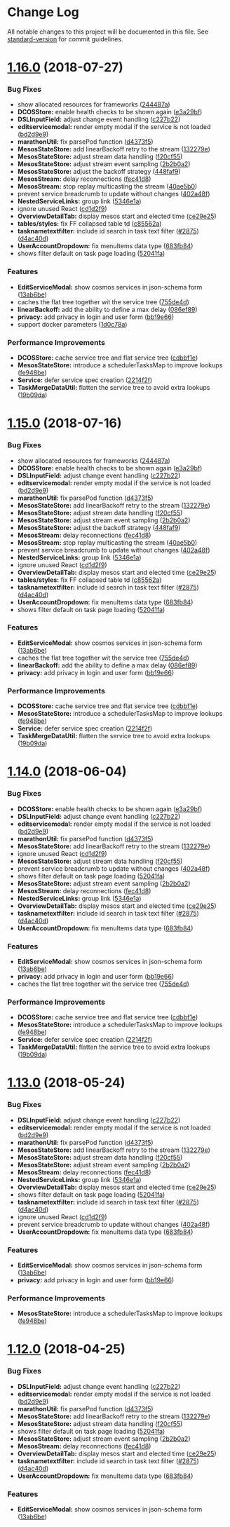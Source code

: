 # Change Log

All notable changes to this project will be documented in this file. See [standard-version](https://github.com/conventional-changelog/standard-version) for commit guidelines.

<a name="1.16.0"></a>
# [1.16.0](https://github.com/dcos/dcos-ui/compare/v1.11.1...v1.16.0) (2018-07-27)


### Bug Fixes

* show allocated resources for frameworks ([244487a](https://github.com/dcos/dcos-ui/commit/244487a))
* **DCOSStore:** enable health checks to be shown again ([e3a29bf](https://github.com/dcos/dcos-ui/commit/e3a29bf))
* **DSLInputField:** adjust change event handling ([c227b22](https://github.com/dcos/dcos-ui/commit/c227b22))
* **editservicemodal:** render empty modal if the service is not loaded ([bd2d9e9](https://github.com/dcos/dcos-ui/commit/bd2d9e9))
* **marathonUtil:** fix parsePod function ([d4373f5](https://github.com/dcos/dcos-ui/commit/d4373f5))
* **MesosStateStore:** add linearBackoff retry to the stream ([132279e](https://github.com/dcos/dcos-ui/commit/132279e))
* **MesosStateStore:** adjust stream data handling ([f20cf55](https://github.com/dcos/dcos-ui/commit/f20cf55))
* **MesosStateStore:** adjust stream event sampling ([2b2b0a2](https://github.com/dcos/dcos-ui/commit/2b2b0a2))
* **MesosStateStore:** adjust the backoff strategy ([448faf9](https://github.com/dcos/dcos-ui/commit/448faf9))
* **MesosStream:** delay reconnections ([fec41d8](https://github.com/dcos/dcos-ui/commit/fec41d8))
* **MesosStream:** stop replay multicasting the stream ([40ae5b0](https://github.com/dcos/dcos-ui/commit/40ae5b0))
* prevent service breadcrumb to update without changes ([402a48f](https://github.com/dcos/dcos-ui/commit/402a48f))
* **NestedServiceLinks:** group link ([5346e1a](https://github.com/dcos/dcos-ui/commit/5346e1a))
* ignore unused React ([cd1d2f9](https://github.com/dcos/dcos-ui/commit/cd1d2f9))
* **OverviewDetailTab:** display mesos start and elected time ([ce29e25](https://github.com/dcos/dcos-ui/commit/ce29e25))
* **tables/styles:** fix FF collapsed table td ([c85562a](https://github.com/dcos/dcos-ui/commit/c85562a))
* **tasknametextfilter:** include id search in task text filter ([#2875](https://github.com/dcos/dcos-ui/issues/2875)) ([d4ac40d](https://github.com/dcos/dcos-ui/commit/d4ac40d))
* **UserAccountDropdown:** fix menuItems data type ([683fb84](https://github.com/dcos/dcos-ui/commit/683fb84))
* shows filter default on task page loading ([52041fa](https://github.com/dcos/dcos-ui/commit/52041fa))


### Features

* **EditServiceModal:** show cosmos services in json-schema form ([13ab6be](https://github.com/dcos/dcos-ui/commit/13ab6be))
* caches the flat tree together wit the service tree ([755de4d](https://github.com/dcos/dcos-ui/commit/755de4d))
* **linearBackoff:** add the ability to define a max delay ([086ef89](https://github.com/dcos/dcos-ui/commit/086ef89))
* **privacy:** add privacy in login and user form ([bb19e66](https://github.com/dcos/dcos-ui/commit/bb19e66))
* support docker parameters ([1d0c78a](https://github.com/dcos/dcos-ui/commit/1d0c78a))


### Performance Improvements

* **DCOSStore:** cache service tree and flat service tree ([cdbbf1e](https://github.com/dcos/dcos-ui/commit/cdbbf1e))
* **MesosStateStore:** introduce a schedulerTasksMap to improve lookups ([fe948be](https://github.com/dcos/dcos-ui/commit/fe948be))
* **Service:** defer service spec creation ([2214f2f](https://github.com/dcos/dcos-ui/commit/2214f2f))
* **TaskMergeDataUtil:** flatten the service tree to avoid extra lookups ([19b09da](https://github.com/dcos/dcos-ui/commit/19b09da))



<a name="1.15.0"></a>
# [1.15.0](https://github.com/dcos/dcos-ui/compare/v1.11.1...v1.15.0) (2018-07-16)


### Bug Fixes

* show allocated resources for frameworks ([244487a](https://github.com/dcos/dcos-ui/commit/244487a))
* **DCOSStore:** enable health checks to be shown again ([e3a29bf](https://github.com/dcos/dcos-ui/commit/e3a29bf))
* **DSLInputField:** adjust change event handling ([c227b22](https://github.com/dcos/dcos-ui/commit/c227b22))
* **editservicemodal:** render empty modal if the service is not loaded ([bd2d9e9](https://github.com/dcos/dcos-ui/commit/bd2d9e9))
* **marathonUtil:** fix parsePod function ([d4373f5](https://github.com/dcos/dcos-ui/commit/d4373f5))
* **MesosStateStore:** add linearBackoff retry to the stream ([132279e](https://github.com/dcos/dcos-ui/commit/132279e))
* **MesosStateStore:** adjust stream data handling ([f20cf55](https://github.com/dcos/dcos-ui/commit/f20cf55))
* **MesosStateStore:** adjust stream event sampling ([2b2b0a2](https://github.com/dcos/dcos-ui/commit/2b2b0a2))
* **MesosStateStore:** adjust the backoff strategy ([448faf9](https://github.com/dcos/dcos-ui/commit/448faf9))
* **MesosStream:** delay reconnections ([fec41d8](https://github.com/dcos/dcos-ui/commit/fec41d8))
* **MesosStream:** stop replay multicasting the stream ([40ae5b0](https://github.com/dcos/dcos-ui/commit/40ae5b0))
* prevent service breadcrumb to update without changes ([402a48f](https://github.com/dcos/dcos-ui/commit/402a48f))
* **NestedServiceLinks:** group link ([5346e1a](https://github.com/dcos/dcos-ui/commit/5346e1a))
* ignore unused React ([cd1d2f9](https://github.com/dcos/dcos-ui/commit/cd1d2f9))
* **OverviewDetailTab:** display mesos start and elected time ([ce29e25](https://github.com/dcos/dcos-ui/commit/ce29e25))
* **tables/styles:** fix FF collapsed table td ([c85562a](https://github.com/dcos/dcos-ui/commit/c85562a))
* **tasknametextfilter:** include id search in task text filter ([#2875](https://github.com/dcos/dcos-ui/issues/2875)) ([d4ac40d](https://github.com/dcos/dcos-ui/commit/d4ac40d))
* **UserAccountDropdown:** fix menuItems data type ([683fb84](https://github.com/dcos/dcos-ui/commit/683fb84))
* shows filter default on task page loading ([52041fa](https://github.com/dcos/dcos-ui/commit/52041fa))


### Features

* **EditServiceModal:** show cosmos services in json-schema form ([13ab6be](https://github.com/dcos/dcos-ui/commit/13ab6be))
* caches the flat tree together wit the service tree ([755de4d](https://github.com/dcos/dcos-ui/commit/755de4d))
* **linearBackoff:** add the ability to define a max delay ([086ef89](https://github.com/dcos/dcos-ui/commit/086ef89))
* **privacy:** add privacy in login and user form ([bb19e66](https://github.com/dcos/dcos-ui/commit/bb19e66))


### Performance Improvements

* **DCOSStore:** cache service tree and flat service tree ([cdbbf1e](https://github.com/dcos/dcos-ui/commit/cdbbf1e))
* **MesosStateStore:** introduce a schedulerTasksMap to improve lookups ([fe948be](https://github.com/dcos/dcos-ui/commit/fe948be))
* **Service:** defer service spec creation ([2214f2f](https://github.com/dcos/dcos-ui/commit/2214f2f))
* **TaskMergeDataUtil:** flatten the service tree to avoid extra lookups ([19b09da](https://github.com/dcos/dcos-ui/commit/19b09da))



<a name="1.14.0"></a>
# [1.14.0](https://github.com/dcos/dcos-ui/compare/v1.11.1...v1.14.0) (2018-06-04)


### Bug Fixes

* **DCOSStore:** enable health checks to be shown again ([e3a29bf](https://github.com/dcos/dcos-ui/commit/e3a29bf))
* **DSLInputField:** adjust change event handling ([c227b22](https://github.com/dcos/dcos-ui/commit/c227b22))
* **editservicemodal:** render empty modal if the service is not loaded ([bd2d9e9](https://github.com/dcos/dcos-ui/commit/bd2d9e9))
* **marathonUtil:** fix parsePod function ([d4373f5](https://github.com/dcos/dcos-ui/commit/d4373f5))
* **MesosStateStore:** add linearBackoff retry to the stream ([132279e](https://github.com/dcos/dcos-ui/commit/132279e))
* ignore unused React ([cd1d2f9](https://github.com/dcos/dcos-ui/commit/cd1d2f9))
* **MesosStateStore:** adjust stream data handling ([f20cf55](https://github.com/dcos/dcos-ui/commit/f20cf55))
* prevent service breadcrumb to update without changes ([402a48f](https://github.com/dcos/dcos-ui/commit/402a48f))
* shows filter default on task page loading ([52041fa](https://github.com/dcos/dcos-ui/commit/52041fa))
* **MesosStateStore:** adjust stream event sampling ([2b2b0a2](https://github.com/dcos/dcos-ui/commit/2b2b0a2))
* **MesosStream:** delay reconnections ([fec41d8](https://github.com/dcos/dcos-ui/commit/fec41d8))
* **NestedServiceLinks:** group link ([5346e1a](https://github.com/dcos/dcos-ui/commit/5346e1a))
* **OverviewDetailTab:** display mesos start and elected time ([ce29e25](https://github.com/dcos/dcos-ui/commit/ce29e25))
* **tasknametextfilter:** include id search in task text filter ([#2875](https://github.com/dcos/dcos-ui/issues/2875)) ([d4ac40d](https://github.com/dcos/dcos-ui/commit/d4ac40d))
* **UserAccountDropdown:** fix menuItems data type ([683fb84](https://github.com/dcos/dcos-ui/commit/683fb84))


### Features

* **EditServiceModal:** show cosmos services in json-schema form ([13ab6be](https://github.com/dcos/dcos-ui/commit/13ab6be))
* **privacy:** add privacy in login and user form ([bb19e66](https://github.com/dcos/dcos-ui/commit/bb19e66))
* caches the flat tree together wit the service tree ([755de4d](https://github.com/dcos/dcos-ui/commit/755de4d))


### Performance Improvements

* **DCOSStore:** cache service tree and flat service tree ([cdbbf1e](https://github.com/dcos/dcos-ui/commit/cdbbf1e))
* **MesosStateStore:** introduce a schedulerTasksMap to improve lookups ([fe948be](https://github.com/dcos/dcos-ui/commit/fe948be))
* **Service:** defer service spec creation ([2214f2f](https://github.com/dcos/dcos-ui/commit/2214f2f))
* **TaskMergeDataUtil:** flatten the service tree to avoid extra lookups ([19b09da](https://github.com/dcos/dcos-ui/commit/19b09da))



<a name="1.13.0"></a>
# [1.13.0](https://github.com/dcos/dcos-ui/compare/v1.11.1...v1.13.0) (2018-05-24)


### Bug Fixes

* **DSLInputField:** adjust change event handling ([c227b22](https://github.com/dcos/dcos-ui/commit/c227b22))
* **editservicemodal:** render empty modal if the service is not loaded ([bd2d9e9](https://github.com/dcos/dcos-ui/commit/bd2d9e9))
* **marathonUtil:** fix parsePod function ([d4373f5](https://github.com/dcos/dcos-ui/commit/d4373f5))
* **MesosStateStore:** add linearBackoff retry to the stream ([132279e](https://github.com/dcos/dcos-ui/commit/132279e))
* **MesosStateStore:** adjust stream data handling ([f20cf55](https://github.com/dcos/dcos-ui/commit/f20cf55))
* **MesosStateStore:** adjust stream event sampling ([2b2b0a2](https://github.com/dcos/dcos-ui/commit/2b2b0a2))
* **MesosStream:** delay reconnections ([fec41d8](https://github.com/dcos/dcos-ui/commit/fec41d8))
* **NestedServiceLinks:** group link ([5346e1a](https://github.com/dcos/dcos-ui/commit/5346e1a))
* **OverviewDetailTab:** display mesos start and elected time ([ce29e25](https://github.com/dcos/dcos-ui/commit/ce29e25))
* shows filter default on task page loading ([52041fa](https://github.com/dcos/dcos-ui/commit/52041fa))
* **tasknametextfilter:** include id search in task text filter ([#2875](https://github.com/dcos/dcos-ui/issues/2875)) ([d4ac40d](https://github.com/dcos/dcos-ui/commit/d4ac40d))
* ignore unused React ([cd1d2f9](https://github.com/dcos/dcos-ui/commit/cd1d2f9))
* prevent service breadcrumb to update without changes ([402a48f](https://github.com/dcos/dcos-ui/commit/402a48f))
* **UserAccountDropdown:** fix menuItems data type ([683fb84](https://github.com/dcos/dcos-ui/commit/683fb84))


### Features

* **EditServiceModal:** show cosmos services in json-schema form ([13ab6be](https://github.com/dcos/dcos-ui/commit/13ab6be))
* **privacy:** add privacy in login and user form ([bb19e66](https://github.com/dcos/dcos-ui/commit/bb19e66))


### Performance Improvements

* **MesosStateStore:** introduce a schedulerTasksMap to improve lookups ([fe948be](https://github.com/dcos/dcos-ui/commit/fe948be))



<a name="1.12.0"></a>
# [1.12.0](https://github.com/dcos/dcos-ui/compare/v1.11.1...v1.12.0) (2018-04-25)


### Bug Fixes

* **DSLInputField:** adjust change event handling ([c227b22](https://github.com/dcos/dcos-ui/commit/c227b22))
* **editservicemodal:** render empty modal if the service is not loaded ([bd2d9e9](https://github.com/dcos/dcos-ui/commit/bd2d9e9))
* **marathonUtil:** fix parsePod function ([d4373f5](https://github.com/dcos/dcos-ui/commit/d4373f5))
* **MesosStateStore:** add linearBackoff retry to the stream ([132279e](https://github.com/dcos/dcos-ui/commit/132279e))
* **MesosStateStore:** adjust stream data handling ([f20cf55](https://github.com/dcos/dcos-ui/commit/f20cf55))
* shows filter default on task page loading ([52041fa](https://github.com/dcos/dcos-ui/commit/52041fa))
* **MesosStateStore:** adjust stream event sampling ([2b2b0a2](https://github.com/dcos/dcos-ui/commit/2b2b0a2))
* **MesosStream:** delay reconnections ([fec41d8](https://github.com/dcos/dcos-ui/commit/fec41d8))
* **OverviewDetailTab:** display mesos start and elected time ([ce29e25](https://github.com/dcos/dcos-ui/commit/ce29e25))
* **tasknametextfilter:** include id search in task text filter ([#2875](https://github.com/dcos/dcos-ui/issues/2875)) ([d4ac40d](https://github.com/dcos/dcos-ui/commit/d4ac40d))
* **UserAccountDropdown:** fix menuItems data type ([683fb84](https://github.com/dcos/dcos-ui/commit/683fb84))


### Features

* **EditServiceModal:** show cosmos services in json-schema form ([13ab6be](https://github.com/dcos/dcos-ui/commit/13ab6be))
